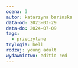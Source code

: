 ```yaml
---
ocena: 3
autor: katarzyna barinska
data-od: 2023-03-29
data-do: 2024-07-09
tags:
  - przeczytane
trylogia: hell
rodzaj: young adult
wydawnictwo: editio red
---
```

